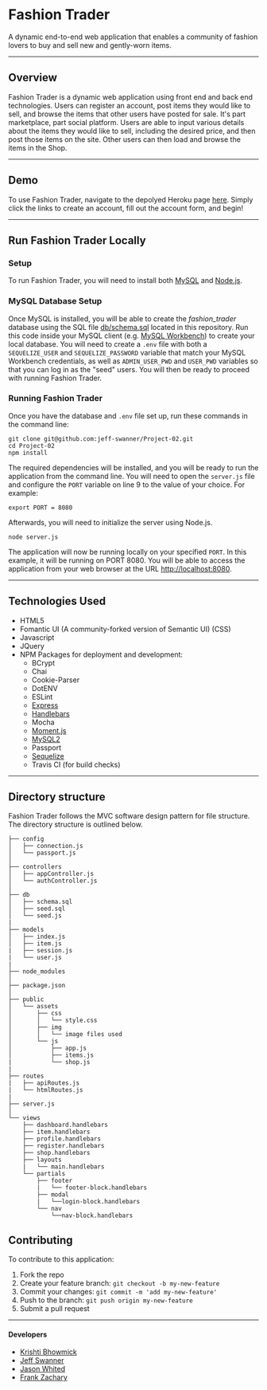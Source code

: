 # Fashion Trader

A dynamic end-to-end web application that enables a community of fashion lovers to buy and sell new and gently-worn items. 

___

## Overview

Fashion Trader is a dynamic web application using front end and back end technologies. Users can register an account, post items they would like to sell, and browse the items that other users have posted for sale. It's part marketplace, part social platform. Users are able to input various details about the items they would like to sell, including the desired price, and then post those items on the site. Other users can then load and browse the items in the Shop.

___

## Demo

To use Fashion Trader, navigate to the depolyed Heroku page [here](https://project-02-2019.herokuapp.com/). Simply click the links to create an account, fill out the account form, and begin!

___

## Run Fashion Trader Locally

### Setup
To run Fashion Trader, you will need to install both [MySQL](https://dev.mysql.com/doc/refman/5.6/en/installing.html) and [Node.js](https://nodejs.org/en/download/). 

### MySQL Database Setup 
Once MySQL is installed, you will be able to create the *fashion_trader* database using the SQL file [db/schema.sql](schema.sql) located in this repository. Run this code inside your MySQL client (e.g. [MySQL Workbench](https://dev.mysql.com/downloads/workbench/)) to create your local database. You will need to create a `.env` file with both a `SEQUELIZE_USER` and `SEQUELIZE_PASSWORD` variable that match your MySQL Workbench credentials, as well as `ADMIN_USER_PWD` and `USER_PWD` variables so that you can log in as the "seed" users. You will then be ready to proceed with running Fashion Trader.

### Running Fashion Trader

Once you have the database and `.env` file set up, run these commands in the command line:

```
git clone git@github.com:jeff-swanner/Project-02.git
cd Project-02
npm install
```

The required dependencies will be installed, and you will be ready to run the application from the command line. You will need to open the `server.js` file and configure the `PORT` variable on line 9 to the value of your choice. For example:

```
export PORT = 8080
```

Afterwards, you will need to initialize the server using Node.js.

```
node server.js
```

The application will now be running locally on your specified `PORT`. In this example, it will be running on PORT 8080. You will be able to access the application from your web browser at the URL [http://localhost:8080](http://localhost:8080).

___

## Technologies Used

* HTML5
* Fomantic UI (A community-forked version of Semantic UI) (CSS)
* Javascript
* JQuery
* NPM Packages for deployment and development:
    - BCrypt
    - Chai
    - Cookie-Parser
    - DotENV
    - ESLint
    - [Express](https://www.npmjs.com/package/express)
    - [Handlebars](https://www.npmjs.com/package/express-handlebars)
    - Mocha
    - [Moment.js](https://www.npmjs.com/package/moment)
    - [MySQL2](https://www.npmjs.com/package/mysql2)
    - Passport
    - [Sequelize](https://www.npmjs.com/package/sequelize)
    - Travis CI (for build checks)

___

## Directory structure

Fashion Trader follows the MVC software design pattern for file structure. The directory structure is outlined below.

```
├── config
│   ├── connection.js
│   └── passport.js
│ 
├── controllers
│   ├── appController.js
│   └── authController.js
│
├── db
│   ├── schema.sql
│   ├── seed.sql
│   └── seed.js
|
├── models
│   ├── index.js
│   ├── item.js
|   ├── session.js
|   └── user.js
|
├── node_modules
│ 
├── package.json
│
├── public
│   └── assets
│       ├── css
│       │   └── style.css
│       ├── img 
│       │   └── image files used
│       └── js
│           ├── app.js
│           ├── items.js
|           └── shop.js
|
├── routes
|   ├── apiRoutes.js
|   └── htmlRoutes.js
|
├── server.js
│
└── views
    ├── dashboard.handlebars
    ├── item.handlebars
    ├── profile.handlebars
    ├── register.handlebars
    ├── shop.handlebars
    ├── layouts
    |   └── main.handlebars
    └── partials
        ├── footer
        |   └── footer-block.handlebars
        ├── modal
        |   └──login-block.handlebars
        └── nav
            └──nav-block.handlebars
```

## Contributing
To contribute to this application:
1. Fork the repo
2. Create your feature branch: `git checkout -b my-new-feature`
3. Commit your changes: `git commit -m 'add my-new-feature'`
4. Push to the branch: `git push origin my-new-feature`
5. Submit a pull request

___

#### Developers
* [Krishti Bhowmick](https://github.com/krishb09)
* [Jeff Swanner](https://github.com/jeff-swanner)
* [Jason Whited](https://github.com/jsnwhited)
* [Frank Zachary](https://github.com/fzachary)
